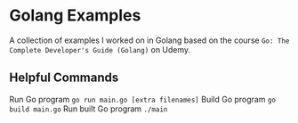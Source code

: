 # Golang Examples

A collection of examples I worked on in Golang based on the course `Go: The Complete Developer's Guide (Golang)` on Udemy.

## Helpful Commands

Run Go program `go run main.go [extra filenames]`
Build Go program `go build main.go`
Run built Go program `./main`